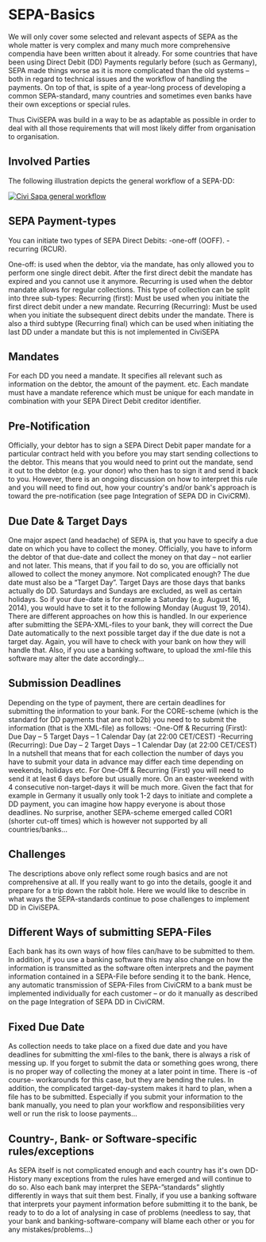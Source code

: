 # SEPA-Basics

We will only cover some selected and relevant aspects of SEPA as the whole matter is very complex and many much more comprehensive compendia have been written about it already. For some countries that have been using Direct Debit (DD) Payments regularly before (such as Germany), SEPA made things worse as it is more complicated than the old systems – both in regard to technical issues and the workflow of handling the payments. On top of that, is spite of a year-long process of developing a common SEPA-standard, many countries and sometimes even banks have their own exceptions or special rules.

Thus CiviSEPA was build in a way to be as adaptable as possible in order to deal with all those requirements that will most likely differ from organisation to organisation.

## Involved Parties

The following illustration depicts the general workflow of a SEPA-DD:

<a href='../img/description-civi-sepa.png'><img alt='Civi Sapa general workflow' src='../img/description-civi-sepa.png'/></a>

## SEPA Payment-types

You can initiate two types of SEPA Direct Debits:
    -one-off (OOFF).
    -recurring (RCUR).

One-off: is used when the debtor, via the mandate, has only allowed you to perform one single direct debit. After the first direct debit the mandate has expired and you cannot use it anymore. Recurring is used when the debtor mandate allows for regular collections. This type of collection can be split into three sub-types:
Recurring (first): Must be used when you initiate the first direct debit under a new mandate.
Recurring (Recurring): Must be used when you initiate the subsequent direct debits under the mandate.
There is also a third subtype (Recurring final) which can be used when initiating the last DD under a mandate but this is not implemented in CiviSEPA

## Mandates
For each DD you need a mandate. It specifies all relevant such as information on the debtor, the amount of the payment. etc. Each mandate must have a mandate reference which must be unique for each mandate in combination with your SEPA Direct Debit creditor identifier.

## Pre-Notification
Officially, your debtor has to sign a SEPA Direct Debit paper mandate for a particular contract held with you before you may start sending collections to the debtor. This means that you would need to print out the mandate, send it out to the debtor (e.g. your donor) who then has to sign it and send it back to you.
However, there is an ongoing discussion on how to interpret this rule and you will need to find out, how your country's and/or bank's approach is toward the pre-notification (see page Integration of SEPA DD in CiviCRM).

## Due Date & Target Days
One major aspect (and headache) of SEPA is, that you have to specify a due date on which you have to collect the money. Officially, you have to inform the debtor of that due-date and collect the money on that day – not earlier and not later. This means, that if you fail to do so, you are officially not allowed to collect the money anymore.
Not complicated enough? The due date must also be a “Target Day”. Target Days are those days that banks actually do DD. Saturdays and Sundays are excluded, as well as certain holidays. So if your due-date is for example a Saturday (e.g. August 16, 2014), you would have to set it to the following Monday (August 19, 2014).
There are different approaches on how this is handled. In our experience after submitting the SEPA-XML-files to your bank, they will correct the Due Date automatically to the next possible target day if the due date is not a target day. Again, you will have to check with your bank on how they will handle that. Also, if you use a banking software, to upload the xml-file this software may alter the date accordingly...

## Submission Deadlines
Depending on the type of payment, there are certain deadlines for submitting the information to your bank. For the CORE-scheme (which is the standard for DD payments that are not b2b) you need to to submit the information (that is the XML-file) as follows:
    -One-Off & Recurring (First): Due Day – 5 Target Days – 1 Calendar Day (at 22:00 CET/CEST)
    -Recurring (Recurring): Due Day – 2 Target Days – 1 Calendar Day (at 22:00 CET/CEST)
In a nutshell that means that for each collection the number of days you have to submit your data in advance may differ each time depending on weekends, holidays etc. For One-Off & Recurring (First) you will need to send it at least 6 days before but usually more. On an easter-weekend with 4 consecutive non-target-days it will be much more.
Given the fact that for example in Germany it usually only took 1-2 days to initiate and complete a DD payment, you can imagine how happy everyone is about those deadlines. No surprise, another SEPA-scheme emerged called COR1 (shorter cut-off times) which is however not supported by all countries/banks...

## Challenges
The descriptions above only reflect some rough basics and are not comprehensive at all. If you really want to go into the details, google it and prepare for a trip down the rabbit hole. Here we would like to describe in what ways the SEPA-standards continue to pose challenges to implement DD in CiviSEPA.

## Different Ways of submitting SEPA-Files
Each bank has its own ways of how files can/have to be submitted to them. In addition, if you use a banking software this may also change on how the information is transmitted as the software often interprets and the payment information contained in a SEPA-File before sending it to the bank.
Hence, any automatic transmission of SEPA-Files from CiviCRM to a bank must be implemented individually for each customer – or do it manually as described on the page Integration of SEPA DD in CiviCRM.

## Fixed Due Date
As collection needs to take place on a fixed due date and you have deadlines for submitting the xml-files to the bank, there is always a risk of messing up. If you forget to submit the data or something goes wrong, there is no proper way of collecting the money at a later point in time. There is -of course- workarounds for this case, but they are bending the rules. In addition, the complicated target-day-system makes it hard to plan, when a file has to be submitted.
Especially if you submit your information to the bank manually, you need to plan your workflow and responsibilities very well or run the risk to loose payments...

## Country-, Bank- or Software-specific rules/exceptions
As SEPA itself is not complicated enough and each country has it's own DD-History many exceptions from the rules have emerged and will continue to do so. Also each bank may interpret the SEPA-”standards” slightly differently in ways that suit them best. Finally, if you use a banking software that interprets your payment information before submitting it to the bank, be ready to to do a lot of analysing in case of problems (needless to say, that your bank and banking-software-company will blame each other or you for any mistakes/problems...)